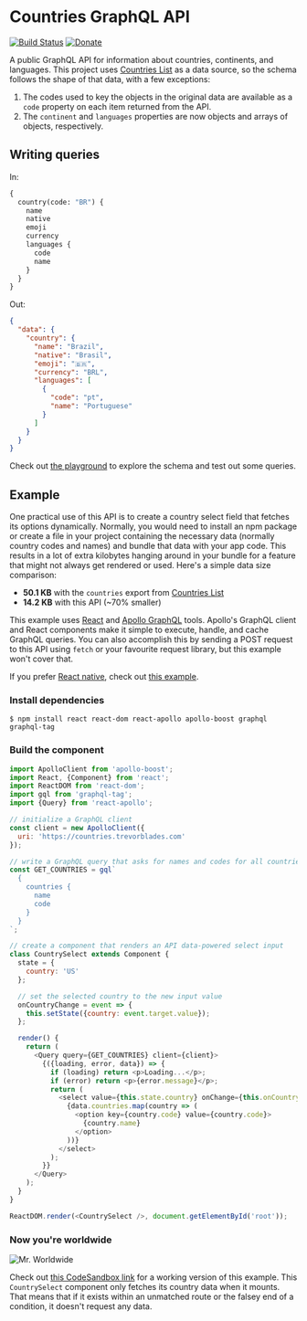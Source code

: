 # Countries GraphQL API

[![Build Status](https://travis-ci.com/trevorblades/countries.svg?branch=master)](https://travis-ci.com/trevorblades/countries)
[![Donate](https://img.shields.io/beerpay/trevorblades/countries.svg)](https://beerpay.io/trevorblades/countries)


A public GraphQL API for information about countries, continents, and languages. This project uses [Countries List](https://annexare.github.io/Countries/) as a data source, so the schema follows the shape of that data, with a few exceptions:

1. The codes used to key the objects in the original data are available as a `code` property on each item returned from the API.
2. The `continent` and `languages` properties are now objects and arrays of objects, respectively.

## Writing queries

In:

```graphql
{
  country(code: "BR") {
    name
    native
    emoji
    currency
    languages {
      code
      name
    }
  }
}
```

Out:

```json
{
  "data": {
    "country": {
      "name": "Brazil",
      "native": "Brasil",
      "emoji": "🇧🇷",
      "currency": "BRL",
      "languages": [
        {
          "code": "pt",
          "name": "Portuguese"
        }
      ]
    }
  }
}
```

Check out [the playground](https://countries.trevorblades.com) to explore the schema and test out some queries.

## Example

One practical use of this API is to create a country select field that fetches its options dynamically. Normally, you would need to install an npm package or create a file in your project containing the necessary data (normally country codes and names) and bundle that data with your app code. This results in a lot of extra kilobytes hanging around in your bundle for a feature that might not always get rendered or used. Here's a simple data size comparison:

- **50.1 KB** with the `countries` export from [Countries List](https://annexare.github.io/Countries/)
- **14.2 KB** with this API (~70% smaller)

This example uses [React](https://reactjs.org/) and [Apollo GraphQL](https://apollographql.com) tools. Apollo's GraphQL client and React components make it simple to execute, handle, and cache GraphQL queries. You can also accomplish this by sending a POST request to this API using `fetch` or your favourite request library, but this example won't cover that.

If you prefer [React native](https://facebook.github.io/react-native/), check out [this example](https://github.com/muhzi4u/country-directory-app).

### Install dependencies

```shell
$ npm install react react-dom react-apollo apollo-boost graphql graphql-tag
```

### Build the component

```js
import ApolloClient from 'apollo-boost';
import React, {Component} from 'react';
import ReactDOM from 'react-dom';
import gql from 'graphql-tag';
import {Query} from 'react-apollo';

// initialize a GraphQL client
const client = new ApolloClient({
  uri: 'https://countries.trevorblades.com'
});

// write a GraphQL query that asks for names and codes for all countries
const GET_COUNTRIES = gql`
  {
    countries {
      name
      code
    }
  }
`;

// create a component that renders an API data-powered select input
class CountrySelect extends Component {
  state = {
    country: 'US'
  };

  // set the selected country to the new input value
  onCountryChange = event => {
    this.setState({country: event.target.value});
  };

  render() {
    return (
      <Query query={GET_COUNTRIES} client={client}>
        {({loading, error, data}) => {
          if (loading) return <p>Loading...</p>;
          if (error) return <p>{error.message}</p>;
          return (
            <select value={this.state.country} onChange={this.onCountryChange}>
              {data.countries.map(country => (
                <option key={country.code} value={country.code}>
                  {country.name}
                </option>
              ))}
            </select>
          );
        }}
      </Query>
    );
  }
}

ReactDOM.render(<CountrySelect />, document.getElementById('root'));
```

### Now you're worldwide

![Mr. Worldwide](https://raw.githubusercontent.com/trevorblades/countries/master/mr-worldwide.jpg)

Check out [this CodeSandbox link](https://codesandbox.io/s/913llyjylo) for a working version of this example. This `CountrySelect` component only fetches its country data when it mounts. That means that if it exists within an unmatched route or the falsey end of a condition, it doesn't request any data.
